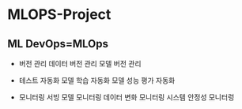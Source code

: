 # MLOPS-Project

## ML DevOps=MLOps

- 버전 관리
  데이터 버전 관리
  모델 버전 관리

- 테스트 자동화
  모델 학습 자동화
  모델 성능 평가 자동화

- 모니터링
  서빙 모델 모니터링
  데이터 변화 모니터링
  시스템 안정성 모니터렁
  
